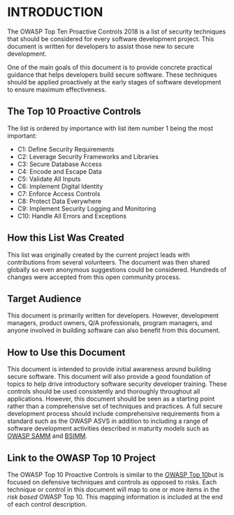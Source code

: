 # INTRODUCTION
The OWASP Top Ten Proactive Controls 2018 is a list of security techniques that should be considered for every software development project. This document is written for developers to assist those new to secure development.

One of the main goals of this document is to provide concrete practical guidance that helps developers build secure software. These techniques should be applied proactively at the early stages of software development to ensure maximum effectiveness.

## The Top 10 Proactive Controls
The list is ordered by importance with list item number 1 being the most important:
* C1: Define Security Requirements
* C2: Leverage Security Frameworks and Libraries
* C3: Secure Database Access
* C4: Encode and Escape Data
* C5: Validate All Inputs
* C6: Implement Digital Identity
* C7: Enforce Access Controls
* C8: Protect Data Everywhere
* C9: Implement Security Logging and Monitoring
* C10: Handle All Errors and Exceptions

## How this List Was Created

This list was originally created by the current project leads with contributions from several volunteers. The document was then shared globally so even anonymous suggestions could be considered. Hundreds of changes were accepted from this open community process.

## Target Audience
This document is primarily written for developers. However, development managers, product owners, Q/A professionals, program managers, and anyone involved in building software can also benefit from this document. 

## How to Use this Document
This document is intended to provide initial awareness around building secure software. This document will also provide a good foundation of topics to help drive introductory software security developer training. These controls should be used consistently and thoroughly throughout all applications. However, this document should be seen as a starting point rather than a comprehensive set of techniques and practices. A full secure development process should include comprehensive requirements from a standard such as the OWASP ASVS in addition to including a range of software development activities described in maturity models such as [OWASP SAMM](https://www.owasp.org/index.php/OWASP_SAMM_Project) and [BSIMM](https://www.bsimm.com/).

## Link to the OWASP Top 10 Project
The OWASP Top 10 Proactive Controls is similar to the [OWASP Top 10](https://www.owasp.org/index.php/Category:OWASP_Top_Ten_Project)but is focused on defensive techniques and controls as opposed to risks. Each technique or control in this document will map to one or more items in the *risk based* OWASP Top 10. This mapping information is included at the end of each control description.

